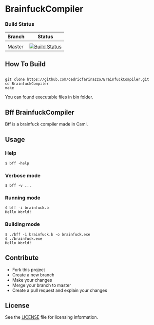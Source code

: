 # BrainfuckCompiler

### Build Status

| Branch | Status |
|--------|--------|
|        |        |
| Master | [![Build Status](https://travis-ci.com/cedricfarinazzo/BrainfuckCompiler.svg?token=PWWWrwHwq3fxP6xWcPoJ&branch=master)](https://travis-ci.com/cedricfarinazzo/BrainfuckCompiler)     |


## How To Build

```

git clone https://github.com/cedricfarinazzo/BrainfuckCompiler.git
cd BrainfuckCompiler
make

```

You can found executable files in bin folder.

## Bff BrainfuckCompiler

Bff is a brainfuck compiler made in Caml.

## Usage

### Help

```
$ bff -help
```

### Verbose mode

```
$ bff -v ...
```

### Running mode

```
$ bff -i brainfuck.b
Hello World!
```

### Building mode 

```
$ ./bff -i brainfuck.b -o brainfuck.exe
$ ./brainfuck.exe
Hello World!
```

## Contribute

- Fork this project
- Create a new branch
- Make your changes
- Merge your branch to master
- Create a pull request and explain your changes

## License

See the [LICENSE](LICENSE) file for licensing information.
